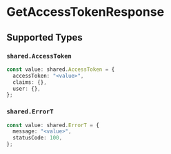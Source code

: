 # GetAccessTokenResponse


## Supported Types

### `shared.AccessToken`

```typescript
const value: shared.AccessToken = {
  accessToken: "<value>",
  claims: {},
  user: {},
};
```

### `shared.ErrorT`

```typescript
const value: shared.ErrorT = {
  message: "<value>",
  statusCode: 100,
};
```

